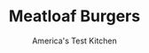 ---
layout: ../../layouts/MarkdownPostLayout.astro
title: Meatloaf Burgers
author: America's Test Kitchen
pubDate: 2023-03-15
description: "Ernest Hemingway was an acclaimed writer. But his culinary skills needed help."
image_url: https://res.cloudinary.com/hksqkdlah/image/upload/ar_1:1,c_fill,dpr_2.0,f_auto,fl_lossy.progressive.strip_profile,g_faces:auto,q_auto:low,w_344/32013_sfs-meatloaf-burgers-reshoot-28
tags: ["Main Courses","American","Beef","Sandwiches"]
calories: 2793
protein: 38
carbohydrates: 36
fats: 
fiber: 1
ingredients: ["1/2 cup, panko bread crumbs","2 tablespoons, Worcestershire sauce","6 tablespoons, ketchup","1/4 cup, minced fresh parsley","1 , large egg","1 tablespoon, Dijon mustard","1 teaspoon, onion powder",", Salt and pepper","1 1/2 pounds, 85 percent lean ground beef","1 tablespoon, vegetable oil","1/4 cup, mayonnaise","2 teaspoons, cider vinegar","4 , hamburger bun, toasted"]
serves: 4
time: "55 minutes"
instructions: ["Combine panko and Worcestershire in large bowl until panko is thoroughly moistened. Stir in 2 tablespoons ketchup, parsley, egg, mustard, onion powder, 3/4 teaspoon salt, and 1/4 teaspoon pepper. Add beef and knead with your hands until just combined.","Shape beef mixture into four 3/4-inch-thick patties, about 4 1/2 inches in diameter. Press center of each patty down with your fingertips until about 1/2 inch thick, creating slight divot in patty. (Patties can be covered and refrigerated for up to 24 hours.)","Adjust oven rack to middle position and heat oven to 350 degrees. Set wire rack in aluminum foil–lined rimmed baking sheet. Heat oil in 12-inch nonstick skillet over medium-high heat until just smoking. Transfer patties to skillet and cook without moving them until browned on first side, about 3 minutes. Flip patties and cook without moving them until browned on second side, about 3 minutes. Transfer patties to prepared rack and bake until meat registers 160 degrees, 15 to 20 minutes.","Meanwhile, whisk mayonnaise, vinegar, 1/4 teaspoon pepper, and remaining 1/4 cup ketchup together in bowl.","Transfer burgers to plate and let rest for 5 minutes. Serve on buns with sauce."]
nutrition: ["758 mg Potassium","382 mg Phosphorus","146 mg Calcium","6 mg Iron","52 mg Magnesium","794 mg Sodium","8 mg Zinc","43 g Fat","10 mg Niacin (B3)","17 g Monounsaturated","8 g Polyunsaturated","7 mg Vitamin C","167 mg Cholesterol","12 g Saturated","1 g Trans","1 g Fiber","36 µg Folic acid","36 µg Folate (food)","9 g Sugars","67 µg Vitamin K","168 g Water","36 g Carbs","97 µg Folate equivalent (total)","38 g Protein","1 mg Vitamin E","3 µg Vitamin B12","50 µg Vitamin A","698 kcal Energy","2793 calories"]
notes: "Ian’s makes the test kitchen’s favorite panko bread crumbs."
---